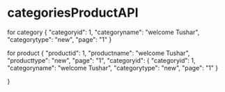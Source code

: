 # categoriesProductAPI
for category
{
    "categoryid": 1,
    "categoryname": "welcome Tushar",
    "categorytype": "new",
    "page": "1"
}

for product
{
    "productid": 1,
    "productname": "welcome Tushar",
    "producttype": "new",
    "page": "1",
    "categoryid":
        {
    "categoryid": 1,
    "categoryname": "welcome Tushar",
    "categorytype": "new",
    "page": "1"
}
    
}
